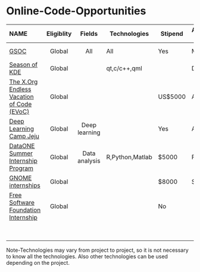 
# Online-Code-Opportunities 
|NAME                                                                         |Eligiblity|Fields       |Technologies          |Stipend |Application Timeline|Program Timeline|GSoC Dependent|
|:----------------------------------------------------------------------------|:--------:|:-----------:|---------------------|-------|--------------------|----------------|--------------|
| [GSOC](https://summerofcode.withgoogle.com/)                                |Global    |All          |All                   |Yes    | March              | April-August   |              |
| [Season of KDE](https://season.kde.org)                                     |Global    |             |qt,c/c++,qml          |       | December           | Jan-March      | No           |
| [The X.Org Endless Vacation of Code (EVoC)](http://www.x.org/wiki/XorgEVoC/)|Global    |             |                      |US$5000| All Year           |All Year        | No           | 
| [Deep Learning Camp Jeju](http://jeju.dlcamp.org/2018/)                     |Global    |Deep learning|                      |Yes    |April               |June-July       | No           |
| [DataONE Summer Internship Program](https://www.dataone.org/internships)    |Global    |Data analysis|R,Python,Matlab        | $5000 |Feb-March           |May-July        | No           |
| [GNOME internships](https://wiki.gnome.org/Internships)                     |Global    |             |                      | $8000 |September           |Dec-Feb         | No           |
|[Free Software Foundation Internship](fsf.org/volunteer/internships)         |Global    |             |                      | No    |                    |                | No           |
|                                                                             |          |             |                      |       |                    |                |              |
|                                                                             |          |             |                      |       |                    |                |              |
|                                                                             |          |             |                      |       |                    |                |              |
|                                                                             |          |             |                      |       |                    |                |              |
|                                                                             |          |             |                      |       |                    |                |              |
|                                                                             |          |             |                      |       |                    |                |              |
|                                                                             |          |             |                      |       |                    |                |              |
|                                                                             |          |             |                      |       |                    |                |              |

Note-Technologies may vary from project to project, so it is not necessary to know all the technologies.
Also other technologies can be used depending on the project.  
